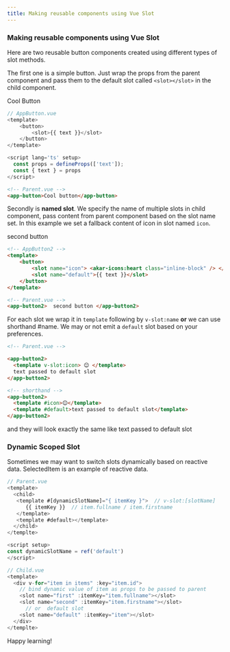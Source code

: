 ```yaml
---
title: Making reusable components using Vue Slot
---
```


<div class="text-center mb-8">
  <!-- You can use Vue components inside markdown -->
  <carbon-dicom-overlay class="text-4xl -mb-6 m-auto" />
  <h3>Making reusable components using Vue Slot</h3> 

</div>


Here are two reusable button components created using different types of slot methods. 

The first one is a simple button. Just wrap the props from the parent component and pass them to the default slot called `<slot></slot>` in the child component.

<div class="w-full text-center">
<app-button>Cool Button</app-button>
</div>

```js
// AppButton.vue
<template>
    <button>
        <slot>{{ text }}</slot>
    </button>
</template>

<script lang='ts' setup>
  const props = defineProps(['text']);
  const { text } = props
</script>
```


```html
<!-- Parent.vue -->
<app-button>Cool button</app-button>
```

Secondly is **named slot**. We specify the name of multiple slots in child component, pass content from parent component based on the slot name set. In this example we set a fallback content of icon in slot named `icon`.
<div class="w-full text-center">
<app-button2>
  second button
</app-button2>
</div>


```html
<!-- AppButton2 -->
<template>
    <button>
        <slot name="icon"> <akar-icons:heart class="inline-block" /> </slot>
        <slot name="default">{{ text }}</slot>
    </button>
</template>
```

 
```html
<!-- Parent.vue -->
<app-button2>  second button </app-button2>
```

For each slot we wrap it in `template` following by `v-slot:name` **or** we can use shorthand #name. We may or not emit a `default` slot based on your preferences.

```html
<!-- Parent.vue -->

<app-button2>
  <template v-slot:icon> 😊 </template>
  text passed to default slot
</app-button2>

<!-- shorthand -->
<app-button2>
  <template #icon>😊</template>
  <template #default>text passed to default slot</template>
</app-button2>
```

and they will look exactly the same like  <app-button2><template v-slot:icon> 😊 </template> text passed to default slot </app-button2>

### Dynamic Scoped Slot

Sometimes we may want to switch slots dynamically based on reactive data. SelectedItem is an example of reactive data.


<demo >
  <app-select :options="[{value: 'default'}, {value:'first'},{value: 'second'}]"/>
</demo>


```js
// Parent.vue
<template>
  <child>
   <template #[dynamicSlotName]="{ itemKey }">  // v-slot:[slotName]
      {{ itemKey }}  // item.fullname / item.firstname
   </template>
   <template #default></template>
  </child>
</templte>

<script setup>
const dynamicSlotName = ref('default')
</script>
```

```js
// Child.vue
<template>
  <div v-for="item in items" :key="item.id">
    // bind dynamic value of item as props to be passed to parent
    <slot name="first" :itemKey="item.fullname"></slot> 
    <slot name="second" :itemKey="item.firstname"></slot> 
      // or  default slot
    <slot name="default" :itemKey="item"></slot> 
  </div>
</templte>
```

Happy learning! 